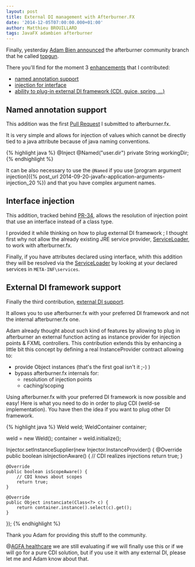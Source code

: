 ```yaml
---
layout: post
title: External DI management with Afterburner.FX
date: '2014-12-05T07:00:00.000+01:00'
author: Matthieu BROUILLARD
tags: JavaFX adambien afterburner
---
```


Finally, yesterday [Adam Bien announced](http://www.adam-bien.com/roller/abien/entry/introducing_afterburner_fx_topgun_edition) the afterburner community branch that he called [topgun](https://github.com/AdamBien/afterburner.fx/tree/topgun).

There you'll find for the moment 3 [enhancements](https://github.com/AdamBien/afterburner.fx/network) that I contributed:

- [named annotation support](#named-annotation-support)
- [injection for interface](#interface-injection)
- [ability to plug-in external DI framework (CDI, guice, spring, ...)](#external-di-framework-support)

## Named annotation support

This addition was the first [Pull Request](https://github.com/AdamBien/afterburner.fx/pull/30) I submitted to afterburner.fx.

It is very simple and allows for injection of values which cannot be directly tied to a java attribute because of java naming conventions.

{% highlight java %}
@Inject
@Named("user.dir")
private String workingDir;
{% endhighlight %}

It can be also necessary to use the `@Named` if you use [program argument injection]({% post_url 2014-09-20-javafx-application-arguments-injection_20 %}) and that you have complex argument names.   

## Interface injection

This addition, tracked behind [PR-34](https://github.com/AdamBien/afterburner.fx/pull/34), allows the resolution of injection point that use an interface instead of a class type.

I provided it while thinking on how to plug external DI framework ; I thought first why not allow the already existing JRE service provider, [ServiceLoader](https://docs.oracle.com/javase/8/docs/api/java/util/ServiceLoader.html), to work with afterburner.fx.

Finally, if you have attributes declared using interface, whith this addition they will be resolved via the [ServiceLoader](https://docs.oracle.com/javase/8/docs/api/java/util/ServiceLoader.html) by looking at your declared services in `META-INF\services`. 

## External DI framework support

Finally the third contribution, [external DI support](https://github.com/AdamBien/afterburner.fx/pull/37).

It allows you to use afterburner.fx with your preferred DI framework and not the internal afterburner.fx one. 

Adam already thought about such kind of features by allowing to plug in afterburner an external function acting as instance provider for injection points & FXML controllers. This contribution extends this by enhancing a little bit this concept by defining a real InstanceProvider contract allowing to:

- provide Object instances (that's the first goal isn't it ;-) )
- bypass afterburner.fx internals for:
    - resolution of injection points
    - caching/scoping
    
Using afterburner.fx with your preferred DI framework is now possible and easy! Here is what you need to do in order to plug CDI (weld-se implementation). You have then the idea if you want to plug other DI framework.

{% highlight java %}
Weld weld;
WeldContainer container;

weld = new Weld();
container = weld.initialize();

Injector.setInstanceSupplier(new Injector.InstanceProvider() {
    @Override
    public boolean isInjectionAware() {
        // CDI realizes injections
        return true;
    }

    @Override
    public boolean isScopeAware() {
        // CDI knows about scopes
        return true;
    }
    
    @Override
    public Object instanciate(Class<?> c) {
        return container.instance().select(c).get();
    }
});
{% endhighlight %}

Thank you Adam for providing this stuff to the community.

@[AGFA healthcare](http://www.agfahealthcare.com) we are still evaluating if we will finally use this or if we will go for a pure CDI solution, but if you use it with any external DI, please let me and Adam know about that. 